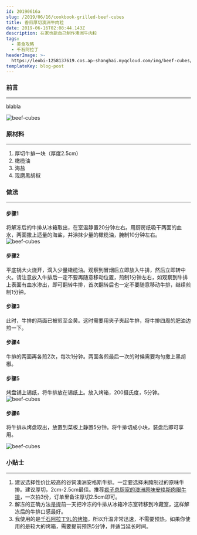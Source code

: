 ```yaml
---
id: 20190616a
slug: /2019/06/16/cookbook-grilled-beef-cubes
title: 香煎厚切澳洲牛肉粒
date: 2019-06-16T02:08:44.143Z
description: 在家也能自己制作澳洲牛肉粒
tags:
  - 美食攻略
  - 千石阿拉丁
headerImage: >-
  https://leobi-1258137619.cos.ap-shanghai.myqcloud.com/img/beef-cubes/header-beef-cubes.jpg
templateKey: blog-post
---
```

### 前言
---
blabla


![beef-cubes](https://leobi-1258137619.cos.ap-shanghai.myqcloud.com/img/beef-cubes/beef-cubes-step-04.jpg)

### 原材料
---
1. 厚切牛排一块（厚度2.5cm）
2. 橄榄油
3. 海盐
4. 现磨黑胡椒

### 做法
---
#### 步骤1
将解冻后的牛排从冰箱取出，在室温静置20分钟左右。用厨房纸吸干两面的血水，两面撒上适量的海盐，并涂抹少量的橄榄油，腌制10分钟左右。
![beef-cubes](https://leobi-1258137619.cos.ap-shanghai.myqcloud.com/img/beef-cubes/beef-cubes-step-01.jpg)

#### 步骤2
平底锅大火烧开，滴入少量橄榄油。观察到冒烟后立即放入牛排，然后立即转中火。请注意放入牛排后一定不要再随意移动位置，煎制1分钟左右，如观察到牛排上表面有血水渗出，即可翻转牛排，首次翻转后也一定不要随意移动牛排，继续煎制1分钟。

#### 步骤3
此时，牛排的两面已被煎至金黄。这时需要用夹子夹起牛排，将牛排四周的肥油边煎一下。

#### 步骤4
牛排的两面再各煎2次，每次1分钟。两面各煎最后一次的时候需要均匀撒上黑胡椒。

#### 步骤5
烤盘铺上锡纸，将牛排放在锡纸上。放入烤箱，200摄氏度，5分钟。
![beef-cubes](https://leobi-1258137619.cos.ap-shanghai.myqcloud.com/img/beef-cubes/beef-cubes-step-02.jpg)

#### 步骤6
将牛排从烤盘取出，放置到菜板上静置5分钟。将牛排切成小块，装盘后即可享用。

![beef-cubes](https://leobi-1258137619.cos.ap-shanghai.myqcloud.com/img/beef-cubes/beef-cubes-step-03.jpg)

### 小贴士
---
1. 建议选择性价比较高的谷饲澳洲安格斯牛排。一定要选择未腌制过的原味牛排。建议厚切，2cm-2.5cm最佳。推荐[疯子总厨家的澳洲原味安格斯肉眼牛排](https://s.click.taobao.com/t?e=m%3D2%26s%3DN2LI7xYKG3YcQipKwQzePOeEDrYVVa64LKpWJ%2Bin0XLjf2vlNIV67h3HU1WuTbBDhEvvQe3dPn0XHsXY7BYxLujXfzo7yWJmjdLnU0MnJ9H%2B%2F79WawqT7DQjh49KjN3HW2b420OD9sXULyc3DpiWDIp7PkkkKepZv9FMopsf4aE%3D&pvid=10_112.232.109.74_624_1560690300705)，一次拍3份，订单里备注厚切2.5cm即可。
2. 解冻的正确方法是提前一天把冷冻的牛排从冰箱冷冻室转移到冷藏室，这样解冻后的牛排口感最好。
3. 我使用的是[千石阿拉丁9L的烤箱](https://s.click.taobao.com/t?e=m%3D2%26s%3Dmlh2Jp9TBl8cQipKwQzePOeEDrYVVa64K7Vc7tFgwiHjf2vlNIV67ixAIcj7dxGIkfkm8XrrgBsXHsXY7BYxLujXfzo7yWJmjdLnU0MnJ9FdQGBDoIdiSkz8aBZhYwzzVUGc%2Bzr7iSK68hIukENd44af5uhdts3m5%2F8ppGvgq3NxKmPmpIKZsA%3D%3D&pvid=10_112.232.109.74_563_1560605282311)，所以升温非常迅速，不需要预热。如果你使用的是较大的烤箱，需要提前预热5分钟，并适当延长时间。
